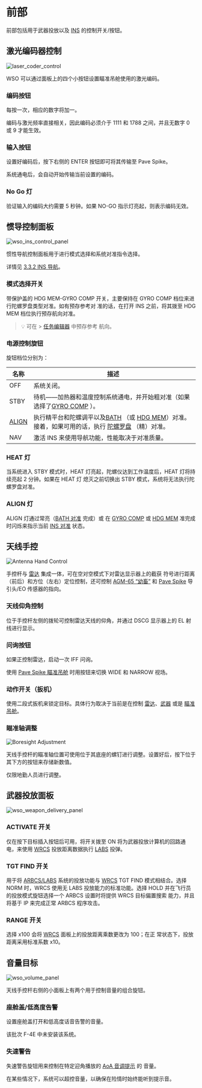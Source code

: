 # 前部

前部包括用于武器投放以及 [INS](../../../systems/nav_com/ins.md) 的控制开关/按钮。

## 激光编码器控制

![laser_coder_control](../../../img/wso_laser_code_control.jpg)

WSO 可以通过面板上的四个小按钮设置瞄准吊舱使用的激光编码。

### 编码按钮

每按一次，相应的数字将加一。

编码与激光频率直接相关，因此编码必须介于 1111 和 1788 之间，并且无数字 0 或 9 才能生效。

### 输入按钮

设置好编码后，按下右侧的 ENTER 按钮即可将其传输至 Pave Spike。

系统通电后，会自动开始传输当前设置的编码。

### No Go 灯

验证输入的编码大约需要 5 秒钟。如果 NO-GO 指示灯亮起，则表示编码无效。

## 惯导控制面板

![wso_ins_control_panel](../../../img/wso_ins_panel.jpg)

惯性导航控制面板用于进行模式选择和系统对准指令选择。

详情见 [3.3.2 INS 导航](../../../systems/nav_com/ins.md)。

### 模式选择开关

带保护盖的 HDG MEM-GYRO COMP 开关，主要保持在 GYRO COMP 档位来进行陀螺罗盘类型对准。如有预存参考对
准的话，在打开 INS 之前，将其拨至 HDG MEM 档位执行预存航向对准。

> 💡 可在 > [任务编辑器](../../../dcs/mission_editor.md#ins-reference-alignment-stored) 中预存参考
> 航向。

### 电源控制旋钮

旋钮档位分别为：

| 名称                                                       | 描述                                                                                                                                                                                                                                                                                |
| ---------------------------------------------------------- | ----------------------------------------------------------------------------------------------------------------------------------------------------------------------------------------------------------------------------------------------------------------------------------- |
| OFF                                                        | 系统关闭。                                                                                                                                                                                                                                                                          |
| STBY                                                       | 待机——加热器和温度控制系统通电，并开始粗对准（如果选择了[GYRO COMP](../../../systems/nav_com/ins.md#gyrocompass-alignment) ）。                                                                                                                                                     |
| [ALIGN](../../../systems/nav_com/ins.md#alignment-options) | 执行精平台和陀螺调平以及[BATH](../../../systems/nav_com/ins.md#best-available-true-heading) （或 [HDG MEM](../../../systems/nav_com/ins.md#heading-memory-alignment)）对准。接着，如果可用的话，执行 [陀螺罗盘](../../../systems/nav_com/ins.md#gyrocompass-alignment) （精）对准。 |
| NAV                                                        | 激活 INS 来使用导航功能，性能取决于对准质量。                                                                                                                                                                                                                                       |

### HEAT 灯

当系统进入 STBY 模式时，HEAT 灯亮起，陀螺仪达到工作温度后，HEAT 灯将持续亮起 2 分钟。如果在 HEAT 灯
熄灭之前切换出 STBY 模式，系统将无法执行陀螺罗盘对准。

### ALIGN 灯

ALIGN 灯通过常亮（[BATH 对准](../../../systems/nav_com/ins.md#best-available-true-heading) 完成）或
在 [GYRO COMP](../../../systems/nav_com/ins.md#gyrocompass-alignment) 或
[HDG MEM](../../../systems/nav_com/ins.md#heading-memory-alignment) 准完成时闪烁来指示当前
[INS 对准](../../../systems/nav_com/ins.md#alignment-options) 状态。

## 天线手控

![Antenna Hand Control](../../../img/wso_antenna_hand_control.jpg)

手控杆与 [雷达](../../../systems/radar/overview.md) 集成一体，可在空对空模式下对雷达显示器上的截获
符号进行距离（前后）和方位（左右）定位控制，还可控制
[AGM-65 “幼畜”](../../../stores/air_to_ground/missiles/maverick.md) 和
[Pave Spike](../../../systems/weapon_systems/pave_spike/overview.md) 导引头/EO 传感器的指向。

### 天线仰角控制

位于手控杆左侧的拨轮可控制雷达天线的仰角，并通过 DSCG 显示器上的 EL 射线进行显示。

### 问询按钮

如果正控制雷达，启动一次 IFF 问询。

使用 [Pave Spike 瞄准吊舱](../../../systems/weapon_systems/pave_spike/overview.md) 时用按钮来切换
WIDE 和 NARROW 视场。

### 动作开关（扳机）

使用二段式扳机来锁定目标。具体行为取决于当前是在控制
[雷达](../../../systems/radar/overview.md)、[武器](../../../stores/overview.md) 或是
[瞄准吊舱](../../../systems/weapon_systems/pave_spike/overview.md)。

### 瞄准轴调整

![Boresight Adjustment](../../../img/wso_boresight_adjust.jpg)

天线手控杆的瞄准轴位置可使用位于其底座的螺钉进行调整。设置好后，按下位于其下方的按钮来存储新数值。

仅限地勤人员进行调整。

## 武器投放面板

![wso_weapon_delivery_panel](../../../img/wso_weapon_delivery_panel.jpg)

### ACTIVATE 开关

仅在按下目标插入按钮后可用，将开关拨至 ON 将为武器投放计算机的回路通电，来使用
[WRCS](../../../systems/weapon_systems/wrcs.md) 投放距离数据执行
[LABS](../../../systems/weapon_systems/arbcs.md) 投弹。

### TGT FIND 开关

用于将 [ARBCS/LABS](../../../systems/weapon_systems/arbcs.md) 系统的投放功能与
[WRCS](../../../systems/weapon_systems/wrcs.md) TGT FIND 模式相结合。选择 NORM 时，WRCS 使用无 LABS
投放能力的标准功能。选择 HOLD 并在飞行员的投放模式旋钮选择一个 ARBCS 设置时将提供 WRCS 目标偏置搜索
能力，并且将基于 IP 来完成正常 ARBCS 程序攻击。

### RANGE 开关

选择 x100 会将 [WRCS](../../../systems/weapon_systems/wrcs.md) 面板上的投放距离乘数更改为 100；在正
常状态下，投放距离采用标准系数 x10。

## 音量目标

![wso_volume_panel](../../../img/wso_volume_panel.jpg)

天线手控杆右侧的小面板上有两个用于控制音量的组合旋钮。

### 座舱盖/低高度告警

设置座舱盖打开和低高度话音告警的音量。

该批次 F-4E 中未安装该系统。

### 失速警告

失速警告旋钮用来控制在特定迎角播放的
[AoA 音调提示](../../../systems/flight_controls_gear/flight_controls.md#stall-warning-vibrator) 的
音量。

在某些情况下，系统可以超控音量，以确保在险情时始终能听到提示音。

